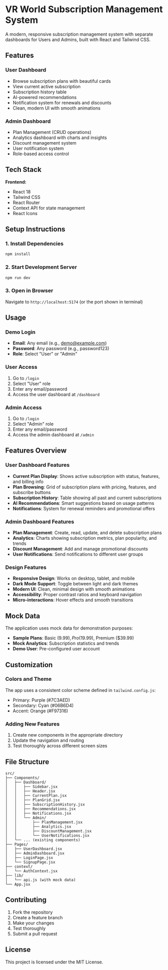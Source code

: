 # VR World Subscription Management System

A modern, responsive subscription management system with separate dashboards for Users and Admins, built with React and Tailwind CSS.

## Features

### User Dashboard
- Browse subscription plans with beautiful cards
- View current active subscription
- Subscription history table
- AI-powered recommendations
- Notification system for renewals and discounts
- Clean, modern UI with smooth animations

### Admin Dashboard
- Plan Management (CRUD operations)
- Analytics dashboard with charts and insights
- Discount management system
- User notification system
- Role-based access control

## Tech Stack

**Frontend:**
- React 18
- Tailwind CSS
- React Router
- Context API for state management
- React Icons

## Setup Instructions

### 1. Install Dependencies

```bash
npm install
```

### 2. Start Development Server

```bash
npm run dev
```

### 3. Open in Browser

Navigate to `http://localhost:5174` (or the port shown in terminal)

## Usage

### Demo Login
- **Email**: Any email (e.g., demo@example.com)
- **Password**: Any password (e.g., password123)
- **Role**: Select "User" or "Admin"

### User Access
1. Go to `/login`
2. Select "User" role
3. Enter any email/password
4. Access the user dashboard at `/dashboard`

### Admin Access
1. Go to `/login`
2. Select "Admin" role
3. Enter any email/password
4. Access the admin dashboard at `/admin`

## Features Overview

### User Dashboard Features
- **Current Plan Display**: Shows active subscription with status, features, and billing info
- **Plan Browsing**: Grid of subscription plans with pricing, features, and subscribe buttons
- **Subscription History**: Table showing all past and current subscriptions
- **AI Recommendations**: Smart suggestions based on usage patterns
- **Notifications**: System for renewal reminders and promotional offers

### Admin Dashboard Features
- **Plan Management**: Create, read, update, and delete subscription plans
- **Analytics**: Charts showing subscription metrics, plan popularity, and trends
- **Discount Management**: Add and manage promotional discounts
- **User Notifications**: Send notifications to different user groups

### Design Features
- **Responsive Design**: Works on desktop, tablet, and mobile
- **Dark Mode Support**: Toggle between light and dark themes
- **Modern UI**: Clean, minimal design with smooth animations
- **Accessibility**: Proper contrast ratios and keyboard navigation
- **Micro-interactions**: Hover effects and smooth transitions

## Mock Data

The application uses mock data for demonstration purposes:
- **Sample Plans**: Basic ($9.99), Pro ($19.99), Premium ($39.99)
- **Mock Analytics**: Subscription statistics and trends
- **Demo User**: Pre-configured user account

## Customization

### Colors and Theme
The app uses a consistent color scheme defined in `tailwind.config.js`:
- Primary: Purple (#7C3AED)
- Secondary: Cyan (#06B6D4)
- Accent: Orange (#F97316)

### Adding New Features
1. Create new components in the appropriate directory
2. Update the navigation and routing
3. Test thoroughly across different screen sizes

## File Structure

```
src/
├── Components/
│   ├── Dashboard/
│   │   ├── Sidebar.jsx
│   │   ├── Header.jsx
│   │   ├── CurrentPlan.jsx
│   │   ├── PlanGrid.jsx
│   │   ├── SubscriptionHistory.jsx
│   │   ├── Recommendations.jsx
│   │   ├── Notifications.jsx
│   │   └── Admin/
│   │       ├── PlanManagement.jsx
│   │       ├── Analytics.jsx
│   │       ├── DiscountManagement.jsx
│   │       └── UserNotifications.jsx
│   └── ... (existing components)
├── Pages/
│   ├── UserDashboard.jsx
│   ├── AdminDashboard.jsx
│   ├── LoginPage.jsx
│   └── SignupPage.jsx
├── context/
│   └── AuthContext.jsx
├── lib/
│   └── api.js (with mock data)
└── App.jsx
```

## Contributing

1. Fork the repository
2. Create a feature branch
3. Make your changes
4. Test thoroughly
5. Submit a pull request

## License

This project is licensed under the MIT License.